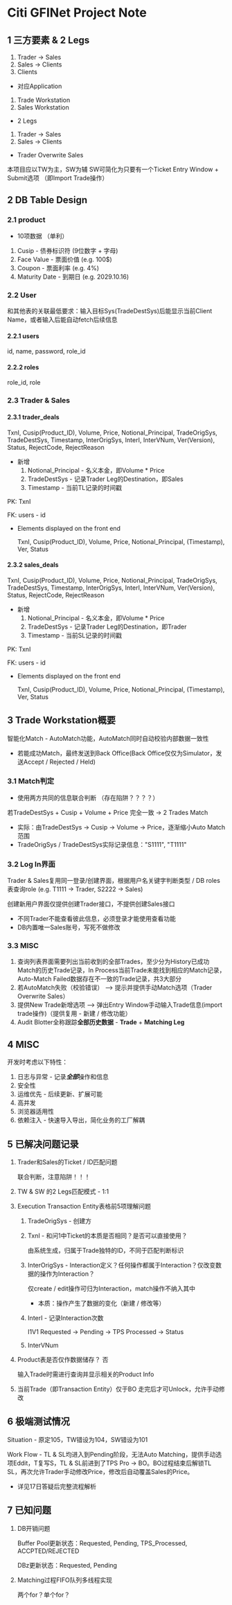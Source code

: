 # Citi GFINet Project Note

## 1 三方要素 & 2 Legs

1. Trader -> Sales
2. Sales -> Clients
3. Clients

* 对应Application
1. Trade Workstation
2. Sales Workstation

* 2 Legs
1. Trader -> Sales
2. Sales -> Clients

* Trader Overwrite Sales

本项目应以TW为主，SW为辅
SW可简化为只要有一个Ticket Entry Window + Submit选项 （即Import Trade操作）

## 2 DB Table Design

### 2.1 product

* 10项数据 （单利）

1. Cusip - 债券标识符 (9位数字 + 字母)
2. Face Value - 票面价值 (e.g. 100$)
3. Coupon - 票面利率 (e.g. 4%)
4. Maturity Date - 到期日 (e.g. 2029.10.16)

### 2.2 User

和其他表的关联最低要求：输入目标Sys(TradeDestSys)后能显示当前Client Name，或者输入后能自动fetch后续信息

#### 2.2.1 users

id, name, password, role_id

#### 2.2.2 roles

role_id, role

### 2.3 Trader & Sales

#### 2.3.1 trader_deals

TxnI, Cusip(Product_ID), Volume, Price, Notional_Principal, TradeOrigSys, TradeDestSys, Timestamp, InterOrigSys, InterI, InterVNum, Ver(Version), Status, RejectCode, RejectReason

* 新增
  1. Notional_Principal -  名义本金，即Volume * Price
  2. TradeDestSys - 记录Trader Leg的Destination，即Sales
  3. Timestamp - 当前TL记录的时间戳

PK: TxnI

FK: users - id

* Elements displayed on the front end

  TxnI, Cusip(Product_ID), Volume, Price, Notional_Principal, (Timestamp),  Ver, Status

#### 2.3.2 sales_deals

TxnI, Cusip(Product_ID), Volume, Price, Notional_Principal, TradeOrigSys, TradeDestSys, Timestamp, InterOrigSys, InterI, InterVNum, Ver(Version), Status, RejectCode, RejectReason

* 新增
  1. Notional_Principal -  名义本金，即Volume * Price
  2. TradeDestSys - 记录Trader Leg的Destination，即Trader
  3. Timestamp - 当前SL记录的时间戳

PK: TxnI

FK: users - id

* Elements displayed on the front end

  TxnI, Cusip(Product_ID), Volume, Price, Notional_Principal, (Timestamp),  Ver, Status

## 3 Trade Workstation概要

智能化Match - AutoMatch功能，AutoMatch同时自动校验内部数据一致性

* 若能成功Match，最终发送到Back Office(Back Office仅仅为Simulator，发送Accept / Rejected / Held)

### 3.1 Match判定

* 使用两方共同的信息联合判断 （存在陷阱？？？？）

若TradeDestSys + Cusip + Volume + Price 完全一致 -> 2 Trades Match

* 实际：由TradeDestSys -> Cusip -> Volume -> Price，逐渐缩小Auto Match范围
* TradeOrigSys / TradeDestSys实际记录信息："S1111", "T1111"

### 3.2 Log In界面

Trader & Sales复用同一登录/创建界面，根据用户名关键字判断类型 / DB roles表查询role (e.g. T1111 -> Trader, S2222 -> Sales)

创建新用户界面仅提供创建Trader接口，不提供创建Sales接口

* 不同Trader不能查看彼此信息，必须登录才能使用查看功能
* DB内置唯一Sales账号，写死不做修改

### 3.3 MISC

1. 查询列表界面需要列出当前收到的全部Trades，至少分为History已成功Match的历史Trade记录，In Process当前Trade未能找到相应的Match记录，Auto-Match Failed数据存在不一致的Trade记录，共3大部分
2. 若AutoMatch失败（校验错误） --> 提示并提供手动Match选项（Trader Overwrite Sales）
4. 提供New Trade新增选项 --> 弹出Entry Window手动输入Trade信息(import trade操作)（提供复用 - 新建 / 修改功能）
4. Audit Blotter全称跟踪**全部历史数据** - **Trade** + **Matching Leg**

## 4 MISC

开发时考虑以下特性：

1. 日志与异常 - 记录***全部***操作和信息
2. 安全性
3. 运维优先 - 后续更新、扩展可能
4. 高并发
5. 浏览器适用性
6. 依赖注入 - 快速导入导出，简化业务的工厂解耦


## 5 已解决问题记录

1. Trader和Sales的Ticket / ID匹配问题

   联合判断，注意陷阱！！！

2. TW & SW 的2 Legs匹配模式 - 1:1

3. Execution Transaction Entity表格前5项理解问题
   1. TradeOrigSys - 创建方

   2. TxnI - 和问1中Ticket的本质是否相同？是否可以直接使用？

      由系统生成，归属于Trade独特的ID，不同于匹配判断标识

   3. InterOrigSys - Interaction定义？任何操作都属于Interaction？仅改变数据的操作为Interaction？

      仅create / edit操作可归为Interaction，match操作不纳入其中

      * 本质：操作产生了数据的变化（新建 / 修改等）

   4. InterI - 记录Interaction次数

      I1V1 Requested -> Pending -> TPS Processed -> Status

   5. InterVNum
   
4. Product表是否仅作数据储存？ 否

   输入Trade时需进行查询并显示相关的Product Info
   
5. 当前Trade（即Transaction Entity）仅于BO 走完后才可Unlock，允许手动修改

## 6 极端测试情况

Situation - 原定105，TW错设为104，SW错设为101

Work Flow - TL & SL均进入到Pending阶段，无法Auto Matching，提供手动选项Eddit，T复写S，TL & SL前进到了TPS Pro -> BO。BO过程结束后解锁TL SL，再次允许Trader手动修改Price，修改后自动覆盖Sales的Price。

* 详见17日答疑后完整流程解析

## 7 已知问题

1. DB开销问题

   Buffer Pool更新状态：Requested, Pending, TPS_Processed, ACCPTED/REJECTED

   DBz更新状态：Requested, Pending

2. Matching过程FIFO队列多线程实现

   两个for？单个for？